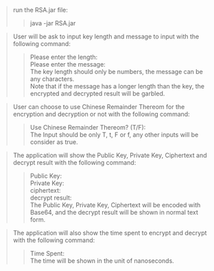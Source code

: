 >run the RSA.jar file: 
>>	java -jar RSA.jar

>User will be ask to input key length and message to input with the following command:
>>	Please enter the length: <br>
>>	Please enter the message: <br>
>The key length should only be numbers, the message can be any characters.<br>
>Note that if the message has a longer length than the key, the encrypted and decrypted result will be garbled.

>User can choose to use Chinese Remainder Thereom for the encryption and decryption or not with the following command:
>>	Use Chinese Remainder Thereom? (T/F):<br>
>The Input should be only T, t, F or f, any other inputs will be consider as true.

>The application will show the Public Key, Private Key, Ciphertext and decrypt result with the following command:
>>	Public Key: 	<br>
>>	Private Key: 	<br>
>>	ciphertext: 	<br>
>>	decrypt result: <br>
>The Public Key, Private Key, Ciphertext will be encoded with Base64, and the decrypt result will be shown in normal text form.

>The application will also show the time spent to encrypt and decrypt with the following command:
>>	Time Spent:<br>
>The time will be shown in the unit of nanoseconds.
	

